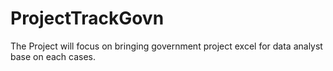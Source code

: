 # ProjectTrackGovn
The Project will focus on bringing government project excel for data analyst base on each cases.
